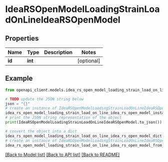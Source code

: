 # IdeaRSOpenModelLoadingStrainLoadOnLineIdeaRSOpenModel


## Properties

Name | Type | Description | Notes
------------ | ------------- | ------------- | -------------
**id** | **int** |  | [optional] 

## Example

```python
from openapi_client.models.idea_rs_open_model_loading_strain_load_on_line_idea_rs_open_model import IdeaRSOpenModelLoadingStrainLoadOnLineIdeaRSOpenModel

# TODO update the JSON string below
json = "{}"
# create an instance of IdeaRSOpenModelLoadingStrainLoadOnLineIdeaRSOpenModel from a JSON string
idea_rs_open_model_loading_strain_load_on_line_idea_rs_open_model_instance = IdeaRSOpenModelLoadingStrainLoadOnLineIdeaRSOpenModel.from_json(json)
# print the JSON string representation of the object
print(IdeaRSOpenModelLoadingStrainLoadOnLineIdeaRSOpenModel.to_json())

# convert the object into a dict
idea_rs_open_model_loading_strain_load_on_line_idea_rs_open_model_dict = idea_rs_open_model_loading_strain_load_on_line_idea_rs_open_model_instance.to_dict()
# create an instance of IdeaRSOpenModelLoadingStrainLoadOnLineIdeaRSOpenModel from a dict
idea_rs_open_model_loading_strain_load_on_line_idea_rs_open_model_from_dict = IdeaRSOpenModelLoadingStrainLoadOnLineIdeaRSOpenModel.from_dict(idea_rs_open_model_loading_strain_load_on_line_idea_rs_open_model_dict)
```
[[Back to Model list]](../README.md#documentation-for-models) [[Back to API list]](../README.md#documentation-for-api-endpoints) [[Back to README]](../README.md)



